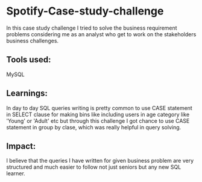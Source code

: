 # Spotify-Case-study-challenge
In this case study challenge I tried to solve the business requirement problems considering me as an analyst who get to work on the stakeholders business challenges.

## Tools used:
MySQL

## Learnings:
In day to day SQL queries writing is pretty common to use CASE statement in SELECT clause for making bins like including users in age category like 'Young' or 'Adult' etc but through this challenge I got chance to use CASE statement in group by clase, which was really helpful in query solving.

## Impact:
I believe that the queries I have written for given business problem are very structured and much easier to follow not just seniors but any new SQL learner.

